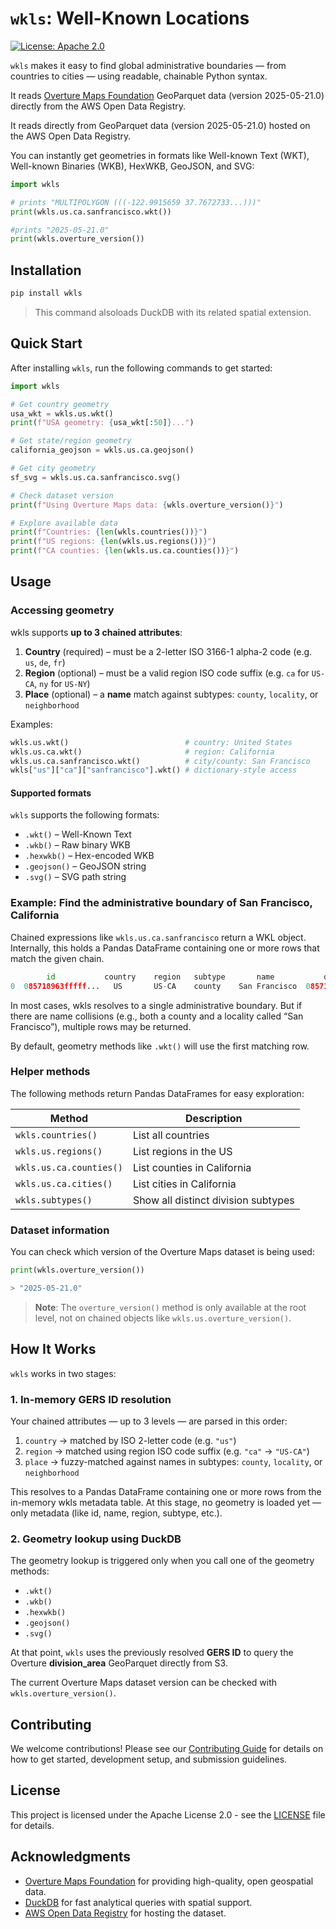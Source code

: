 # `wkls`: Well-Known Locations

[![License: Apache 2.0](https://img.shields.io/badge/License-Apache_2.0-blue.svg)](https://opensource.org/licenses/Apache-2.0)

`wkls` makes it easy to find global administrative boundaries — from countries to cities — using readable, chainable Python syntax. 

It reads [Overture Maps Foundation](https://overturemaps.org/) GeoParquet data (version 2025-05-21.0) directly from the AWS Open Data Registry.

It reads directly from GeoParquet data (version 2025-05-21.0) hosted on the AWS Open Data Registry.

You can instantly get geometries in formats like Well-known Text (WKT), Well-known Binaries (WKB), HexWKB, GeoJSON, and SVG:

```python
import wkls

# prints "MULTIPOLYGON (((-122.9915659 37.7672733...)))"
print(wkls.us.ca.sanfrancisco.wkt())

#prints "2025-05-21.0"
print(wkls.overture_version())
```

## Installation

```bash
pip install wkls
```
> This command alsoloads DuckDB with its related spatial extension.

## Quick Start

After installing `wkls`, run the following commands to get started:

```python
import wkls

# Get country geometry
usa_wkt = wkls.us.wkt()
print(f"USA geometry: {usa_wkt[:50]}...")

# Get state/region geometry  
california_geojson = wkls.us.ca.geojson()

# Get city geometry
sf_svg = wkls.us.ca.sanfrancisco.svg()

# Check dataset version
print(f"Using Overture Maps data: {wkls.overture_version()}")

# Explore available data
print(f"Countries: {len(wkls.countries())}")
print(f"US regions: {len(wkls.us.regions())}")
print(f"CA counties: {len(wkls.us.ca.counties())}")
```

## Usage

### Accessing geometry

wkls supports **up to 3 chained attributes**:
1. **Country** (required) – must be a 2-letter ISO 3166-1 alpha-2 code (e.g. `us`, `de`, `fr`)
2. **Region** (optional) – must be a valid region ISO code suffix (e.g. `ca` for `US-CA`, `ny` for `US-NY`)
3. **Place** (optional) – a **name** match against subtypes: `county`, `locality`, or `neighborhood`

Examples:
```python
wkls.us.wkt()                          # country: United States
wkls.us.ca.wkt()                       # region: California
wkls.us.ca.sanfrancisco.wkt()          # city/county: San Francisco
wkls["us"]["ca"]["sanfrancisco"].wkt() # dictionary-style access
```

#### Supported formats

`wkls` supports the following formats:

- `.wkt()` – Well-Known Text
- `.wkb()` – Raw binary WKB
- `.hexwkb()` – Hex-encoded WKB
- `.geojson()` – GeoJSON string
- `.svg()` – SVG path string

### Example: Find the administrative boundary of San Francisco, California

Chained expressions like `wkls.us.ca.sanfrancisco` return a WKL object. Internally, this holds a Pandas DataFrame containing one or more rows that match the given chain.

```python
        id           country    region   subtype       name           division_id
0  085718963fffff...   US       US-CA    county    San Francisco  085718963fffff...
```

In most cases, wkls resolves to a single administrative boundary. But if there are name collisions (e.g., both a county and a locality called “San Francisco”), multiple rows may be returned.

By default, geometry methods like `.wkt()` will use the first matching row.

### Helper methods

The following methods return Pandas DataFrames for easy exploration:

| Method                     | Description                        |
|----------------------------|------------------------------------|
| `wkls.countries()`         | List all countries                 |
| `wkls.us.regions()`        | List regions in the US             |
| `wkls.us.ca.counties()`    | List counties in California        |
| `wkls.us.ca.cities()`      | List cities in California          |
| `wkls.subtypes()`          | Show all distinct division subtypes |

### Dataset information

You can check which version of the Overture Maps dataset is being used:

```python
print(wkls.overture_version())  
```

```sh
> "2025-05-21.0"
```

> **Note**: The `overture_version()` method is only available at the root level, not on chained objects like `wkls.us.overture_version()`.

## How It Works

`wkls` works in two stages:

### 1. In-memory GERS ID resolution

Your chained attributes — up to 3 levels — are parsed in this order:

1. `country` → matched by ISO 2-letter code (e.g. `"us"`)
2. `region` → matched using region ISO code suffix (e.g. `"ca"` → `"US-CA"`)
3. `place` → fuzzy-matched against names in subtypes: `county`, `locality`, or `neighborhood`

This resolves to a Pandas DataFrame containing one or more rows from the in-memory wkls metadata table. At this stage, no geometry is loaded yet — only metadata (like id, name, region, subtype, etc.).

### 2.  Geometry lookup using DuckDB

The geometry lookup is triggered only when you call one of the geometry methods:

- `.wkt()`
- `.wkb()`
- `.hexwkb()`
- `.geojson()`
- `.svg()`

At that point, `wkls` uses the previously resolved **GERS ID** to query the Overture **division_area** GeoParquet directly from S3.

The current Overture Maps dataset version can be checked with `wkls.overture_version()`.

## Contributing

We welcome contributions! Please see our [Contributing Guide](CONTRIBUTING.md) for details on how to get started, development setup, and submission guidelines.

## License

This project is licensed under the Apache License 2.0 - see the [LICENSE](LICENSE) file for details.

## Acknowledgments

- [Overture Maps Foundation](https://overturemaps.org/) for providing high-quality, open geospatial data.
- [DuckDB](https://duckdb.org/) for fast analytical queries with spatial support.
- [AWS Open Data Registry](https://registry.opendata.aws/) for hosting the dataset.
